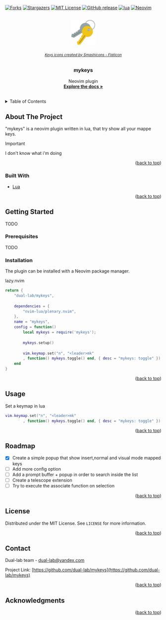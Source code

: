 <div id="top"></div>


[![Forks][forks-shield]][forks-url]
[![Stargazers][stars-shield]][stars-url]
[![MIT License][license-shield]][license-url]
[![GitHub release][version-shield]][version-url]
[![lua]](http://www.lua.org)
[![Neovim](https:)](https://neovim.io)


<!-- PROJECT LOGO -->
<br />
<div align="center">
  <a href="https://github.com/dual-lab/mykeys">
     <img src="key.png" alt="Logo" width="80" height="80">
  </a>
  <h6>
    <small>
      <a href="https://www.flaticon.com/free-icons/keys" title="keys icons">Keys icons created by Smashicons - Flaticon</a>
    </small>
  </h6>

<h3 align="center">mykeys</h3>

  <p align="center">
    Neovim plugin
    <br />
    <a href="https://github.com/dual-lab/mykeys"><strong>Explore the docs »</strong></a>
    <br />
    <br />
  </p>
</div>


<!-- TABLE OF CONTENTS -->
<details>
  <summary>Table of Contents</summary>
  <ol>
    <li>
      <a href="#about-the-project">About The Project</a>
      <ul>
        <li><a href="#built-with">Built With</a></li>
      </ul>
    </li>
    <li>
      <a href="#getting-started">Getting Started</a>
      <ul>
        <li><a href="#prerequisites">Prerequisites</a></li>
        <li><a href="#installation">Installation</a></li>
      </ul>
    </li>
    <li><a href="#roadmap">Roadmap</a></li>
    <li><a href="#license">License</a></li>
    <li><a href="#contact">Contact</a></li>
    <li><a href="#acknowledgments">Acknowledgments</a></li>
  </ol>
</details>



<!-- ABOUT THE PROJECT -->
## About The Project

<!-- [![Product Name Screen Shot][product-screenshot]](https://example.com) -->

"mykeys" is a neovim plugin written in lua, that try show all your mappe keys.

>[!IMPORTANT]
> I don't know what i'm doing

<p align="right">(<a href="#top">back to top</a>)</p>



### Built With

* [Lua](https://www.lua.org/)


<p align="right">(<a href="#top">back to top</a>)</p>


<!-- GETTING STARTED -->
## Getting Started

TODO

### Prerequisites

TODO

### Installation

The plugin can be installed with a Neovim package manager.

lazy.nvim

```lua
return {
    "dual-lab/mykeys",

    dependencies = {
        "nvim-lua/plenary.nvim",
    },
    name = "mykeys",
    config = function()
        local mykeys = require('mykeys');

        mykeys.setup()

        vim.keymap.set("n", "<leader>mk"
        , function() mykeys.toggle() end, { desc = "mykeys: toggle" })
    end
}
```

<p align="right">(<a href="#top">back to top</a>)</p>



<!-- USAGE EXAMPLES -->
## Usage

Set a keymap in lua

```lua
vim.keymap.set("n", "<leader>mk"
        , function() mykeys.toggle() end, { desc = "mykeys: toggle" })
```

<p align="right">(<a href="#top">back to top</a>)</p>



<!-- ROADMAP -->
## Roadmap

- [x] Create a simple popup that show insert,normal and visual mode mapped keys
- [ ] Add more config option
- [ ] Add a prompt buffer + popup in order to search inside the list
- [ ] Create a telescope extension
- [ ] Try to execute the associate function on selection

<p align="right">(<a href="#top">back to top</a>)</p>


<!-- LICENSE -->
## License

Distributed under the MIT License. See `LICENSE` for more information.

<p align="right">(<a href="#top">back to top</a>)</p>



<!-- CONTACT -->
## Contact

Dual-lab team - dual-lab@yandex.com

Project Link: [https://github.com/dual-lab/mykeys](https://github.com/dual-lab/mykeys)

<p align="right">(<a href="#top">back to top</a>)</p>



<!-- ACKNOWLEDGMENTS -->
## Acknowledgments


<p align="right">(<a href="#top">back to top</a>)</p>



<!-- MARKDOWN LINKS & IMAGES -->
<!-- https://www.markdownguide.org/basic-syntax/#reference-style-links -->
[forks-shield]: https://img.shields.io/github/forks/dual-lab/mykeys.svg?style=for-the-badge
[forks-url]: https://github.com/dual-lab/mykeys/network/members
[stars-shield]: https://img.shields.io/github/stars/dual-lab/mykeys.svg?style=for-the-badge
[stars-url]: https://github.com/dual-lab/mykeys/stargazers
[license-shield]: https://img.shields.io/github/license/dual-lab/mykeys.svg?style=for-the-badge
[license-url]: https://github.com/dual-lab/mykeys/blob/master/LICENSE
[product-screenshot]: images/screenshot.png
[version-shield]: https://img.shields.io/github/v/release/dual-lab/mykeys?include_prereleases&sort=semver&style=for-the-badge
[version-url]: https://github.com/dual-lab/mykeys/releases
[lua]:https://img.shields.io/badge/Lua-blue.svg?style=for-the-badge&logo=lua
[neovim]: https://img.shields.io/badge/Neovim%200.5+-green.svg?style=for-the-badge&logo=neovim
